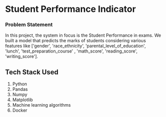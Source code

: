 # Student Performance Indicator

### Problem Statement
In this project, the system in focus is the Student Performance in exams. We built a model that predicts the marks of students considering various features like ['gender', 'race_ethnicity', 'parental_level_of_education', 'lunch', 'test_preparation_course' , 'math_score', 'reading_score', 'writing_score']. 


## Tech Stack Used
1. Python 
2. Pandas 
3. Numpy
4. Matplotlib
5. Machine learning algorithms
6. Docker


